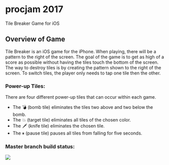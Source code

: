 # procjam 2017
Tile Breaker Game for iOS

## Overview of Game

Tile Breaker is an iOS game for the iPhone. When playing, there will be a pattern to the right of the screen. The goal of the game is to get as high of a score as possible without having the tiles touch the bottom of the screen. The way to destroy tiles is by creating the pattern shown to the right of the screen. To switch tiles, the player only needs to tap one tile then the other. 

### Power-up Tiles:
There are four different power-up tiles that can occur within each game. 
* The 💣 (bomb tile) eliminates the tiles two above and two below the bomb. 
* The 💥 (target tile) eliminates all tiles of the chosen color. 
* The 🗡 (knife tile) eliminates the chosen tile. 
* The ⏸ (pause tile) pauses all tiles from falling for five seconds. 

### Master branch build status: 


![](https://travis-ci.org/ginagr/procjam.svg?branch=master)
